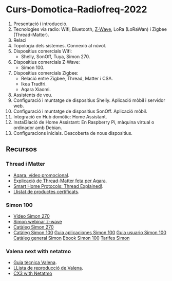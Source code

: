 # Curs-Domotica-Radiofreq-2022


1. Presentació i introducció.
2. Tecnologies via radio: Wifi, Bluetooth, [Z-Wave](https://www.z-wave.com/), LoRa (LoRaWan) i  Zigbee (Thread-Matter).
3. Relaci
4. Topologia dels sistemes. Connexió al núvol.
5. Dispositius comercials Wifi:
    * Shelly, SonOff, Tuya, Simon 270.
6. Dispositius comercials Z-Wave:
    * Simon 100.
7. Dispositius comercials Zigbee:
    * Relació entre Zigbee, Thread, Matter i CSA.
    * Ikea Tradfri.
    * Aqara Xiaomi.
8. Assistents de veu.
9. Configuració i muntatge de dispositius Shelly. Aplicació mòbil i servidor web. 
10. Configuració i muntatge de dispositius SonOff. Aplicació mòbil.
11. Integració en Hub domòtic: Home Assistant.
12. Instal3lació de Home Assistant: En Raspberry Pi, màquina virtual o ordinador amb Debian.
13. Configuracions inicials. Descoberta de nous dispositius.


## Recursos
### Thread i Matter
* [Aqara, vídeo promocional](https://youtu.be/6pFn5IwFtmo).
* [Explicació de Thread-Matter feta per Aqara](https://youtu.be/3VI-yzvB4oY).
* [Smart Home Protocols: Thread Explained!](https://youtu.be/0JC4tNe0OS4).
* [Llistat de productes certificats](https://www.threadgroup.org/What-is-Thread/Thread-Benefits#certifiedproducts).

### Simon 100
* [Vídeo Simon 270](https://youtu.be/JCwgFkpCOdU)
* [Simon webinar z-wave](https://youtu.be/X-xySp9QinI)
* [Catàleg Simon 270](https://resources.simonelectric.com/hubfs/Cat%C3%A1logo%20Simon%20270.pdf)
* [Catàleg Simon 100](https://recursos.detailerssimon.com/hubfs/SIC/Ebooks/Simon%20100/Cat%C3%A1logo/Simon%20-%20Cat%C3%A1logo%20Simon%20100.pdf)
[Guia aplicaciones Simon 100](https://recursos.detailerssimon.com/hubfs/Guia%20de%20Aplicaciones%20Simon100.pdf)
[Guia usuario Simon 100](https://recursos.detailerssimon.com/hubfs/Guia%20de%20Usuario%20Simon100.pdf)
[Catàleg general Simon](https://cdn2.hubspot.net/hubfs/235604/SIC/Ebooks/Simon%20general%202018/Catalogo%20General%20Simon%20N%C2%BA101-2018.pdf)
[Ebook Simon 100](https://cdn2.hubspot.net/hubfs/235604/SIC/Ebooks/Simon%20general%202018/Catalogo%20General%20Simon%20N%C2%BA101-2018.pdf)
[Tarifes Simon](https://recursos.detailerssimon.com/hubfs/Tarifa%20General%202022/Simon-T103-ESP-Abril.pdf)

### Valena next with netatmo 
* [Guia tècnica Valena](https://www.legrand.es/documentos/Guia-Tecnica-Valena-%20Next-with-Netatmo-Legrand.pdf).
* [LLista de reproducció de Valena](https://www.youtube.com/playlist?list=PLtbqsvd39xJEsewfYGfC9_cBFSjdv1mYn).
* [CX3 with Netatmo](https://www.netatmo.com/es-es/partners/drivia)

